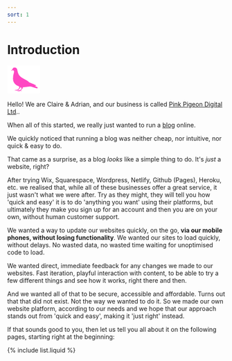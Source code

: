 ```yaml
---
sort: 1
---
```


# Introduction

![Image of the Pink Pigeon logo](https://raw.githubusercontent.com/pinkpigeondocs/Pink-Pigeon-Documentation/master/docs/common_elements_images/pp_logo.png)

Hello! We are Claire & Adrian, and our business is called [Pink Pigeon Digital Ltd][pp]..

When all of this started, we really just wanted to run a [blog][ccc] online.

We quickly noticed that running a blog was neither cheap, nor intuitive, nor quick & easy to do.

That came as a surprise, as a blog _looks_ like a simple thing to do. It's _just_ a website, right?

After trying Wix, Squarespace, Wordpress, Netlify, Github (Pages), Heroku, etc. we realised that, while all of these businesses offer a great service, it just wasn't what we were after. Try as they might, they will tell you how 'quick and easy' it is to do 'anything you want' using their platforms, but ultimately they make you sign up for an account and then you are on your own, without human customer support.

We wanted a way to update our websites quickly, on the go, **via our mobile phones, without losing functionality**. We wanted our sites to load quickly, without delays. No wasted data, no wasted time waiting for unoptimised code to load.

We wanted direct, immediate feedback for any changes we made to our websites. Fast iteration, playful interaction with content, to be able to try a few different things and see how it works, right there and then.

And we wanted all of that to be secure, accessible and affordable. Turns out that that did not exist. Not the way we wanted to do it. So we made our own website platform, according to our needs and we hope that our approach stands out from 'quick and easy', making it 'just right' instead.

If that sounds good to you, then let us tell you all about it on the following pages, starting right at the beginning:

[pp]:https://pinkpigeon.co.uk/
[ccc]:https://www.citycitycountry.co.uk/

{% include list.liquid %}
